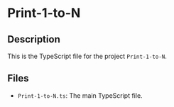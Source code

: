 # Print-1-to-N

## Description
This is the TypeScript file for the project `Print-1-to-N`.

## Files
- `Print-1-to-N.ts`: The main TypeScript file.

